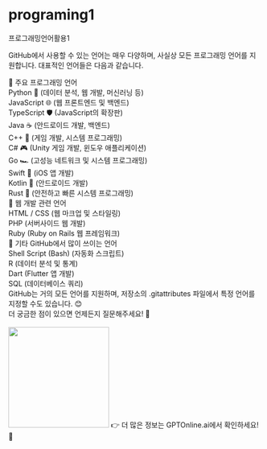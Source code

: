 # programing1
프로그래밍언어활용1



GitHub에서 사용할 수 있는 언어는 매우 다양하며, 사실상 모든 프로그래밍 언어를 지원합니다. 대표적인 언어들은 다음과 같습니다.

🔹 주요 프로그래밍 언어<br>
Python 🐍 (데이터 분석, 웹 개발, 머신러닝 등)<br>
JavaScript 🌐 (웹 프론트엔드 및 백엔드)<br>
TypeScript 🛡️ (JavaScript의 확장판)<br>
Java ☕ (안드로이드 개발, 백엔드)<br>
C++ 🚀 (게임 개발, 시스템 프로그래밍)<br>
C# 🎮 (Unity 게임 개발, 윈도우 애플리케이션)<br>
Go 🏎️ (고성능 네트워크 및 시스템 프로그래밍)<br>
Swift 🍏 (iOS 앱 개발)<br>
Kotlin 📱 (안드로이드 개발)<br>
Rust 🦀 (안전하고 빠른 시스템 프로그래밍)<br>
🔹 웹 개발 관련 언어<br>
HTML / CSS (웹 마크업 및 스타일링)<br>
PHP (서버사이드 웹 개발)<br>
Ruby (Ruby on Rails 웹 프레임워크)<br>
🔹 기타 GitHub에서 많이 쓰이는 언어<br>
Shell Script (Bash) (자동화 스크립트)<br>
R (데이터 분석 및 통계)<br>
Dart (Flutter 앱 개발)<br>
SQL (데이터베이스 쿼리)<br>
GitHub는 거의 모든 언어를 지원하며, 저장소의 .gitattributes 파일에서 특정 언어를 지정할 수도 있습니다. 😊<br>
더 궁금한 점이 있으면 언제든지 질문해주세요! 🚀<br>
<br>
<img src="https://www.sk5.co.kr/img_src/s600/b261//b2610009.jpg" width="200">
👉 더 많은 정보는 GPTOnline.ai에서 확인하세요! 🚀<br>

